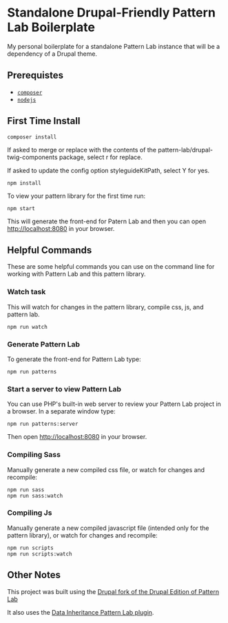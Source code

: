 # Standalone Drupal-Friendly Pattern Lab Boilerplate

My personal boilerplate for a standalone Pattern Lab instance that will be a dependency of a Drupal theme.

## Prerequistes

- [`composer`](https://getcomposer.org/)
- [`nodejs`](https://nodejs.org)

## First Time Install

`composer install`

If asked to  merge or replace with the contents of the pattern-lab/drupal-twig-components package, select r for replace.

If asked to update the config option styleguideKitPath, select Y for yes.

`npm install`

To view your pattern library for the first time run:

`npm start`

This will generate the front-end for Patern Lab and then you can open [http://localhost:8080](http://localhost:8080) in your browser.

## Helpful Commands

These are some helpful commands you can use on the command line for working with Pattern Lab and this pattern library.

### Watch task

This will watch for changes in the pattern library, compile css, js, and pattern lab.

    npm run watch

### Generate Pattern Lab

To generate the front-end for Pattern Lab type:

    npm run patterns

### Start a server to view Pattern Lab

You can use PHP's built-in web server to review your Pattern Lab project in a browser. In a separate window type:

    npm run patterns:server

Then open [http://localhost:8080](http://localhost:8080) in your browser.

### Compiling Sass

Manually generate a new compiled css file, or watch for changes and recompile:

    npm run sass
    npm run sass:watch

### Compiling Js

Manually generate a new compiled javascript file (intended only for the pattern library), or watch for changes and recompile:

    npm run scripts
    npm run scripts:watch

## Other Notes

This project was built using the [Drupal fork of the Drupal Edition of Pattern Lab](https://github.com/drupal-pattern-lab/edition-php-drupal-standard)

It also uses the [Data Inheritance Pattern Lab plugin](https://github.com/pattern-lab/plugin-php-data-inheritance).
